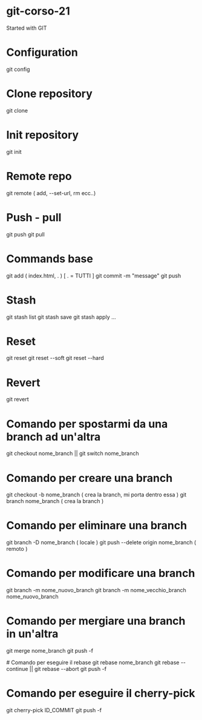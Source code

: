 # git-corso-21
Started with GIT

# Configuration 
git config

# Clone repository
git clone

# Init repository
git init

# Remote repo
git remote ( add, --set-url, rm ecc..)

# Push - pull
git push
git pull

# Commands base
git add ( index.html, . )  [ . = TUTTI ]
git commit -m "message"
git push

# Stash
git stash list
git stash save
git stash apply 
...

# Reset
git reset
git reset --soft
git reset --hard

# Revert
git revert

# Comando per spostarmi da una branch ad un'altra
git checkout nome_branch || git switch nome_branch

# Comando per creare una branch
git checkout -b nome_branch ( crea la branch, mi porta dentro essa )
git branch nome_branch ( crea la branch )

# Comando per eliminare una branch
git branch -D nome_branch ( locale )
git push --delete origin nome_branch ( remoto )

# Comando per modificare una branch
git branch -m nome_nuovo_branch
git branch -m nome_vecchio_branch nome_nuovo_branch

# Comando per mergiare una branch in un'altra
git merge nome_branch
git push -f

# Comando per eseguire il rebase
git rebase nome_branch
git rebase --continue || git rebase --abort
git push -f

# Comando per eseguire il cherry-pick
git cherry-pick ID_COMMIT
git push -f


